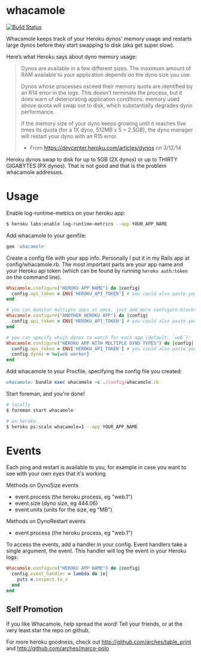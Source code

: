 whacamole
=========

[![Build Status](https://travis-ci.org/arches/whacamole.png)](https://travis-ci.org/arches/whacamole)

Whacamole keeps track of your Heroku dynos' memory usage and restarts large dynos before they start
swapping to disk (aka get super slow).

Here’s what Heroku says about dyno memory usage:

> Dynos are available in a few different sizes. The maximum amount of RAM available to your application depends on the dyno size you use.
>
> Dynos whose processes exceed their memory quota are identified by an R14 error in the logs. This doesn’t terminate the process, but it does warn of deteriorating application conditions: memory used above quota will swap out to disk, which substantially degrades dyno performance.
> 
> If the memory size of your dyno keeps growing until it reaches five times its quota (for a 1X dyno, 512MB x 5 = 2.5GB), the dyno manager will restart your dyno with an R15 error.
>
> - From https://devcenter.heroku.com/articles/dynos on 3/12/14

Heroku dynos swap to disk for up to 5GB (2X dynos) or up to THIRTY GIGABYTES (PX dynos). That is not good and that is the problem whacamole addresses.

# Usage

Enable log-runtime-metrics on your heroku app:

```bash
$ heroku labs:enable log-runtime-metrics --app YOUR_APP_NAME
```

Add whacamole to your gemfile:

```ruby
gem 'whacamole'
```

Create a config file with your app info. Personally I put it in my Rails app at config/whacamole.rb. The
most important parts are your app name and your Heroku api token (which can be found by running `heroku auth:token`
on the command line).

```ruby
Whacamole.configure("HEROKU APP NAME") do |config|
  config.api_token = ENV['HEROKU_API_TOKEN'] # you could also paste your token in here as a string
end

# you can monitor multiple apps at once, just add more configure blocks
Whacamole.configure("ANOTHER HEROKU APP") do |config|
  config.api_token = ENV['HEROKU_API_TOKEN'] # you could also paste your token in here as a string
end

# you can specify which dynos to watch for each app (default: `web`):
Whacamole.configure("HEROKU APP WITH MULTIPLE DYNO TYPES") do |config|
  config.api_token = ENV['HEROKU_API_TOKEN'] # you could also paste your token in here as a string
  config.dynos = %w{web worker}
end
```

Add whacamole to your Procfile, specifying the config file you created:

```ruby
whacamole: bundle exec whacamole -c ./config/whacamole.rb
```

Start foreman, and you're done!

```bash
# locally
$ foreman start whacamole

# on heroku
$ heroku ps:scale whacamole=1 --app YOUR_APP_NAME
```

# Events

Each ping and restart is available to you, for example in case you want to see with your own eyes that it's working.

Methods on DynoSize events
 * event.process (the heroku process, eg "web.1")
 * event.size (dyno size, eg 444.06)
 * event.units (units for the size, eg "MB")

Methods on DynoRestart events
  * event.process (the heroku process, eg "web.1")
  
To access the events, add a handler in your config. Event handlers take a single argument, the event. This handler will log the event in your Heroku logs:

```ruby
Whacamole.configure("HEROKU APP NAME") do |config|
  config.event_handler = lambda do |e|
    puts e.inspect.to_s
  end
end
```

## Self Promotion

If you like Whacamole, help spread the word! Tell your friends, or at the very least star the repo on github.

For more heroku goodness, check out http://github.com/arches/table_print and http://github.com/arches/marco-polo
